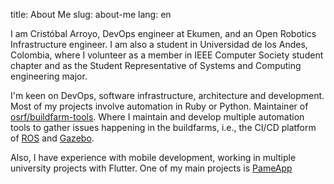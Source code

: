 title: About Me
slug: about-me
lang: en

I am Cristóbal Arroyo, DevOps engineer at Ekumen, and an Open Robotics Infrastructure engineer. I am also a student in Universidad de los Andes, Colombia, where I volunteer as a member in IEEE Computer Society student chapter and as the Student Representative of Systems and Computing engineering major.

I'm keen on DevOps, software infrastructure, architecture and development. Most of my projects involve automation in Ruby or Python. Maintainer of [osrf/buildfarm-tools](https://github.com/osrf/buildfarm-tools). Where I maintain and develop multiple automation tools to gather issues happening in the buildfarms, i.e., the CI/CD platform of [ROS](https://ros.org) and [Gazebo](https://gazebosim.org).

Also, I have experience with mobile development, working in multiple university projects with Flutter. One of my main projects is [PameApp](/project/pame-app.html)
